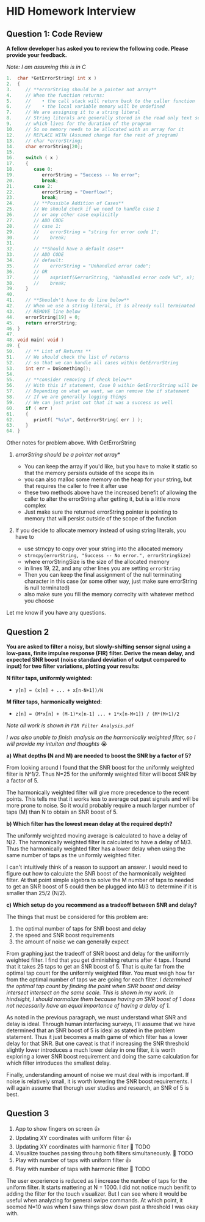 # HID Homework Interview

## Question 1: Code Review
**A fellow developer has asked you to review the following code. Please provide your feedback.**

*Note: I am assuming this is in C*
```C
1.  char *GetErrorString( int x )
2.  {
3.     // **errorString should be a pointer not array**
4.     // When the function returns:
5.     //    • the call stack will return back to the caller function
6.     //    • the local variable memory will be undefined
7.     // We are assigning it to a string literal
8.     // String literals are generally stored in the read only text segment
9.     // which lives for the duration of the program
10.    // So no memory needs to be allocated with an array for it
12.    // REPLACE WITH (Assumed change for the rest of program)
13.    // char *errorString;
14.    char errorString[20];
15.
16.    switch ( x )
17.    {
18.       case 0:
19.          errorString = "Success -- No error";
20.          break;
21.       case 2:
22.          errorString = "Overflow!";
23.          break;
24.       // **Possible Addition of Cases**
25.       // We should check if we need to handle case 1
26.       // or any other case explicitly
27.       // ADD CODE
28.       // case 1:
29.       //    errorString = "string for error code 1";
30.       //    break;
31.
32.       // **Should have a default case**
33.       // ADD CODE
34.       // default:
35.       //    errorString = "Unhandled error code";
36.       // OR
37.       //    asprintf(&errorString, "Unhandled error code %d", x);
38.       //    break;
39.    }
40.
41.    // **Shouldn't have to do line below**
42.    // When we use a string literal, it is already null terminated
43.    // REMOVE line below
44.    errorString[19] = 0;
45.    return errorString;
46. }
47.
48. void main( void )
49. {
50.    // ** List of Returns **
51.    // We should check the list of returns
52.    // so that we can handle all cases within GetErrorString
53.    int err = DoSomething();
54.
55.    // **consider removing if check below**
56.    // With this if statement, Case 0 within GetErrorString will be ignored
57.    // Depending on what we want, we can remove the if statement
58.    // If we are generally logging things
59.    // We can just print out that it was a success as well
60.    if ( err )
61.    {
62.       printf( "%s\n", GetErrorString( err ) );
63.    }
64. }
```

Other notes for problem above.
With GetErrorString
1. *errorString should be a pointer not array**
   * You can keep the array if you'd like, but you have to make it static so that the memory persists outside of the scope its in
   * you can also malloc some memory on the heap for your string, but that requires the caller to free it after use
   * these two methods above have the increased benefit of allowing the caller to alter the errorString after getting it, but is a little more complex
   * Just make sure the returned errorString pointer is pointing to memory that will persist outside of the scope of the function

2. If you decide to allocate memory instead of using string literals, you have to
   * use strncpy to copy over your string into the allocated memory
   * `strncpy(errorString, "Success -- No error.", errorStringSize)`
   * where errorStringSize is the size of the allocated memory
   * in lines 19, 22, and any other lines you are setting `errorString`
   * Then you can keep the final assignment of the null terminating character in this case (or some other way, just make sure errorString is null terminated)
   * also make sure you fill the memory correclty with whatever method you choose

Let me know if you have any questions.

## Question 2

**You are asked to filter a noisy, but slowly-shifting sensor signal using a low-pass, finite impulse response (FIR) filter.  Derive the mean delay, and expected SNR boost (noise standard deviation of output compared to input) for two filter variations, plotting your results:**

**N filter taps, uniformly weighted:**
* `y[n] = (x[n] + ... + x[n-N+1])/N`

**M filter taps, harmonically weighted:**
* `z[n] = (M*x[n] + (M-1)*x[n-1] ... + 1*x[n-M+1]) / (M*(M+1)/2`

*Note all work is shown in `FIR Filter Analysis.pdf`*

*I was also unable to finish analysis on the harmonically weighted filter, so I will provide my intuiton and thoughts* 😭

**a) What depths (N and M) are needed to boost the SNR by a factor of 5?**

From looking around I found that the SNR boost for the uniformly weighted filter is N^1/2. Thus N=25 for the uniformly weighted filter will boost SNR by a factor of 5.

The harmonically weighted filter will give more precedence to the recent points. This tells me that it works less to average out past signals and will be more prone to noise. So it would probably require a much larger number of taps (M) than N to obtain an SNR boost of 5.

**b) Which filter has the lowest mean delay at the required depth?**

The uniformly weighted moving average is calculated to have a delay of N/2. The harmonically weighted filter is calculated to have a delay of M/3. Thus the harmonically weighted filter has a lower delay when using the same number of taps as the uniformly weighted filter.

I can't intuitively think of a reason to support an answer. I would need to figure out how to calculate the SNR boost of the harmonically weighted filter. At that point simple algebra to solve the M number of taps to needed to get an SNR boost of 5 could then be plugged into M/3 to determine if it is smaller than 25/2 (N/2).

**c) Which setup do you recommend as a tradeoff between SNR and delay?**

The things that must be considered for this problem are:
1. the optimal number of taps for SNR boost and delay
1. the speed and SNR boost requirements
1. the amount of noise we can generally expect

From graphing just the tradeoff of SNR boost and delay for the uniformly weighted filter. I find that you get diminishing returns after 4 taps. I found that it takes 25 taps to get an SNR boost of 5. That is quite far from the optimal tap count for the uniformly weighted filter. You must weigh how far from the optimal number of taps we are going for each filter. *I determined the optimal tap count by finding the point when SNR boost and delay intersect intersect on the same scale. This is shown in my work. In hindsight, I should normalize them because having an SNR boost of 1 does not necessarily have an equal importance of having a delay of 1.*

As noted in the previous paragraph, we must understand what SNR and delay is ideal. Through human interfacing surveys, I'll assume that we have determined that an SNR boost of 5 is ideal as stated in the problem statement. Thus it just becomes a math game of which filter has a lower delay for that SNR. But one caveat is that if increasing the SNR threshold slightly lower introduces a much lower delay in one filter, it is worth exploring a lower SNR boost requirement and doing the same calculation for which filter introduces the smallest delay.

Finally, understanding amount of noise we must deal with is important. If noise is relatively small, it is worth lowering the SNR boost requirements. I will again assume that thorugh user studies and research, an SNR of 5 is best.

## Question 3

1. App to show fingers on screen 👍
2. Updating XY coordinates with uniform filter 👍
3. Updating XY coordinates with harmonic filter 📌 TODO
4. Visualize touches passing throuhg both filters simultaneously. 📌 TODO
5. Play with number of taps with uniform filter 👍
6. Play with number of taps with harmonic filter 📌 TODO

The user experience is reduced as I increase the number of taps for the uniform filter. It starts mattering at N = 1000. I did not notice much benifit to adding the filter for the touch visualizer. But I can see where it would be useful when analyzing for general swipe commands. At which point, it seemed N=10 was when I saw things slow down past a threshold I was okay with. 